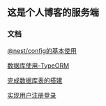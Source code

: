 ## 这是个人博客的服务端


### 文档
[@nest/config的基本使用](./docs/config.md)

[数据库使用-TypeORM](./docs/数据库.md)

[完成数据库表的搭建](./docs/数据表.md)

[实现用户注册登录](./docs/User/注册与登录.md)